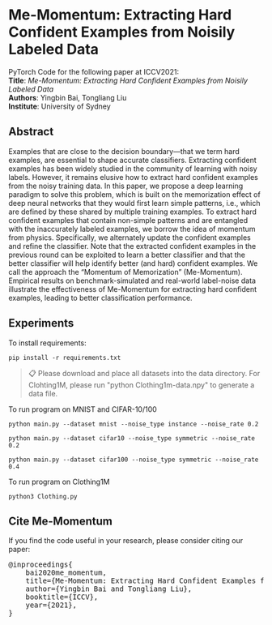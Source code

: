 # Me-Momentum: Extracting Hard Confident Examples from Noisily Labeled Data

PyTorch Code for the following paper at ICCV2021:\
<b>Title</b>: <i>Me-Momentum: Extracting Hard Confident Examples from Noisily Labeled Data</i> \
<b>Authors</b>: Yingbin Bai, Tongliang Liu \
<b>Institute</b>: University of Sydney


## Abstract
Examples that are close to the decision boundary—that we term hard examples, are essential to shape accurate classifiers. Extracting confident examples has been widely studied in the community of learning with noisy labels. However, it remains elusive how to extract hard confident examples from the noisy training data. In this paper, we propose a deep learning paradigm to solve this problem, which is built on the memorization effect of deep neural networks that they would first learn simple patterns, i.e., which are defined by these shared by multiple training examples. To extract hard confident examples that contain non-simple patterns and are entangled with the inaccurately labeled examples, we borrow the idea of momentum from physics. Specifically, we alternately update the confident examples and refine the classifier. Note that the extracted confident examples in the previous round can be exploited to learn a better classifier and that the better classifier will help identify better (and hard) confident examples. We call the approach the “Momentum of Memorization” (Me-Momentum). Empirical results on benchmark-simulated and real-world label-noise data illustrate the effectiveness of Me-Momentum for extracting hard confident examples, leading to better classification performance.


## Experiments

To install requirements:

```setup
pip install -r requirements.txt
```

> 📋 Please download and place all datasets into the data directory. For Clohting1M, please run "python Clothing1m-data.npy" to generate a data file.


To run program on MNIST and CIFAR-10/100

```run
python main.py --dataset mnist --noise_type instance --noise_rate 0.2

python main.py --dataset cifar10 --noise_type symmetric --noise_rate 0.2

python main.py --dataset cifar100 --noise_type symmetric --noise_rate 0.4
```

To run program on Clothing1M

```run
python3 Clothing.py
```


## Cite Me-Momentum
If you find the code useful in your research, please consider citing our paper:

<pre>
@inproceedings{
    bai2020me_momentum,
    title={Me-Momentum: Extracting Hard Confident Examples from Noisily Labeled Data},
    author={Yingbin Bai and Tongliang Liu},
    booktitle={ICCV},
    year={2021},
}
</pre>
